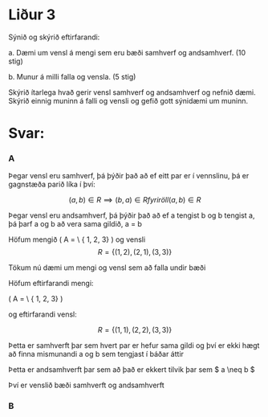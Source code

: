 # Liður 3

Sýnið og skýrið eftirfarandi:

a. Dæmi um vensl á mengi sem eru bæði samhverf og andsamhverf. (10 stig)

b. Munur á milli falla og vensla. (5 stig)

Skýrið ítarlega hvað gerir vensl samhverf og andsamhverf og nefnið dæmi. Skýrið einnig muninn á falli og vensli og gefið gott sýnidæmi um muninn.

# Svar:

### A

Þegar vensl eru samhverf, þá þýðir það að ef eitt par er í vennslinu, þá er gagnstæða parið líka í því:

 $$(a, b) \in R \implies (b, a) \in R fyrir öll (a, b) \in R$$

Þegar vensl eru andsamhverf, þá þýðir það að ef a tengist b og b tengist a, þá þarf a og b að vera sama gildið, a = b

 Höfum mengið \( A = \ { 1, 2, 3\} \) og vensli $$R = \{(1, 2), (2, 1), (3, 3)\}$$

 Tökum nú dæmi um mengi og vensl sem að falla undir bæði

 Höfum eftirfarandi mengi:

 \( A = \ { 1, 2, 3\} \)

 og eftirfarandi vensl:

 $$R = \{(1, 1), (2, 2), (3, 3)\}$$

 Þetta er samhverft þar sem hvert par er hefur sama gildi og því er ekki hægt að finna mismunandi a og b sem tengjast í báðar áttir

 Þetta er andsamhverft þar sem að það er ekkert tilvik þar sem $ a \neq b $

 Því er venslið bæði samhverft og andsamhverft

 ### B


